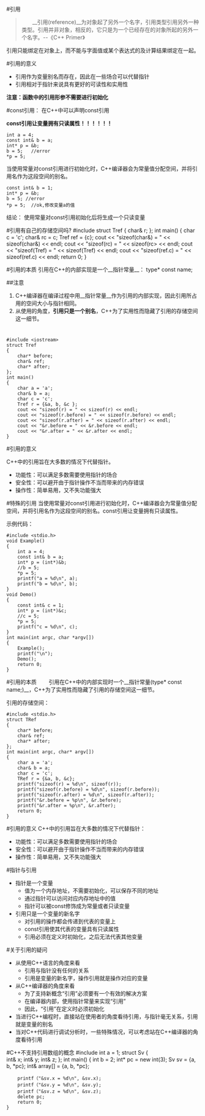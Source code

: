 #引用
>&emsp;&emsp;__引用(reference)__为对象起了另外一个名字，引用类型引用另外一种类型。引用并非对象，相反的，它只是为一个已经存在的对象所起的另外一个名字。--《C++ Primer》

引用只能绑定在对象上，而不能与字面值或某个表达式的及计算结果绑定在一起。

#引用的意义
* 引用作为变量别名而存在，因此在一些场合可以代替指针
* 引用相对于指针来说具有更好的可读性和实用性
	
**注意：函数中的引用形参不需要进行初始化**


#const引用：
在C++中可以声明const引用

**const引用让变量拥有只读属性！！！！！！**
	
	int a = 4;
	const int& b = a;
	int* p = &b;
	b = 5;   //error
	*p = 5;
	
当使用常量对const引用进行初始化时，C++编译器会为常量值分配空间，并将引用名作为这段空间的别名。
	
	const int& b = 1;
	int* p = &b;
	b = 5; //error
	*p = 5;  //ok,修改变量a的值	
结论： 使用常量对const引用初始化后将生成一个只读变量


#引用有自己的存储空间吗?
	#include <iostream>
	struct Tref
	{
		char& r;
	};
	int main()
	{
		char c = 'c';
		char& rc = c;
		Tref ref = {c};
		cout << "sizeof(char&) = " << sizeof(char&) << endl;
		cout << "sizeof(rc) = "    << sizeof(rc>    << endl;
		cout << "sizeof(Tref) = "  << sizeof(Tref)  << endl;
		cout << "sizeof(ref.c) = " << sizeof(ref.c) << endl;
		return 0;
	}	

#引用的本质
引用在C++的内部实现是一个__指针常量__： type* const name;

##注意
1. C++编译器在编译过程中用__指针常量__作为引用的内部实现，因此引用所占用的空间大小与指针相同。
2. 从使用的角度，__引用只是一个别名__，C++为了实用性而隐藏了引用的存储空间这一细节。
#
	#include <iostream>
	struct Tref
	{
		char* before;
		char& ref;
		char* after;
	};
	int main()
	{
		char a = 'a';
		char& b = a;
		char c = 'c';
		Tref r = {&a, b, &c };
		cout << "sizeof(r) = " << sizeof(r) << endl;
		cout << "sizeof(r.before) = " << sizeof(r.before) << endl;
		cout << "sizeof(r.after) = " << sizeof(r.after) << endl;
		cout << "&r.before = " << &r.before << endl;
		cout << "&r.after = " << &r.after << endl;
	}
#引用的意义

C++中的引用旨在大多数的情况下代替指针。    

* 功能性：可以满足多数需要使用指针的场合
* 安全性：可以避开由于指针操作不当而带来的内存错误
* 操作性：简单易用，又不失功能强大

#特殊的引用
当使用常量对const引用进行初始化时，C++编译器会为常量值分配空间，并将引用名作为这段空间的别名。const引用让变量拥有只读属性。

示例代码：

	#include <stdio.h>
	void Example()
	{
   		int a = 4;
    	const int& b = a;
    	int* p = (int*)&b;
    	//b = 5;
    	*p = 5;
    	printf("a = %d\n", a);
    	printf("b = %d\n", b);
	}
	void Demo()
	{
    	const int& c = 1;
    	int* p = (int*)&c; 
    	//c = 5; 
    	*p = 5; 
    	printf("c = %d\n", c);
	}
	int main(int argc, char *argv[])
	{
    	Example();
    	printf("\n");
    	Demo();
    	return 0;
	}

#引用的本质
&emsp;&emsp;引用在C++中的内部实现时一个__指针常量(type* const name;)__，C++为了实用性而隐藏了引用的存储空间这一细节。

引用的存储空间：

	#include <stdio.h>
	struct TRef
	{
    	char* before;
   	 	char& ref;
    	char* after;
	};
	int main(int argc, char* argv[])
	{
    	char a = 'a';
    	char& b = a;
    	char c = 'c';
    	TRef r = {&a, b, &c};
    	printf("sizeof(r) = %d\n", sizeof(r));
    	printf("sizeof(r.before) = %d\n", sizeof(r.before));
    	printf("sizeof(r.after) = %d\n", sizeof(r.after));
    	printf("&r.before = %p\n", &r.before);
    	printf("&r.after = %p\n", &r.after);
    	return 0;
	}

#引用的意义
C++中的引用旨在大多数的情况下代替指针：

* 功能性：可以满足多数需要使用指针的场合
* 安全性：可以避开由于指针操作不当而带来的内存错误
* 操作性：简单易用，又不失功能强大


#指针与引用
* 指针是一个变量
	* 值为一个内存地址，不需要初始化，可以保存不同的地址
	* 通过指针可以访问对应内存地址中的值
	* 指针可以被const修饰成为常量或者只读变量
* 引用只是一个变量的新名字
	* 对引用的操作都会传递到代表的变量上
	* const引用使其代表的变量具有只读属性
	* 引用必须在定义时初始化，之后无法代表其他变量

#关于引用的疑问
* 从使用C++语言的角度来看
	* 引用与指针没有任何的关系
	* 引用是变量的新名字，操作引用就是操作对应的变量
* 从C++编译器的角度来看
	* 为了支持新概念“引用”必须要有一个有效的解决方案
	* 在编译器内部，使用指针常量来实现“引用”
	* 因此，“引用”在定义时必须初始化
* 当进行C++编程时，直接站在使用者的角度看待引用，与指针毫无关系，引用就是变量的别名
* 当对C++代码进行调试分析时，一些特殊情况，可以考虑站在C++编译器的角度看待引用

#C++不支持引用数组的概念
	#include <cstdio>
	int a = 1;
	struct Sv
	{	
		int& x;
		int& y;
		int& z;
	};
	int main()
	{
		int b = 2;
		int* pc = new int(3);
		Sv sv = {a, b, *pc};
		int& array[] = {a, b, *pc};
		
		printf（"&sv.x = %d\n", &sv.x);
		printf（"&sv.y = %d\n", &sv.y);
		printf（"&sv.z = %d\n", &sv.z);
		delete pc;
		return 0;
	}
